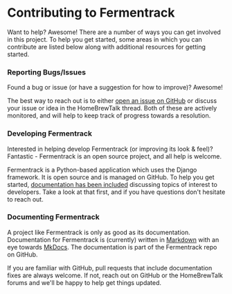 # Contributing to Fermentrack

Want to help? Awesome! There are a number of ways you can get involved in this project. To help you get started, some areas in which you can contribute are listed below along with additional resources for getting started.


### Reporting Bugs/Issues

Found a bug or issue (or have a suggestion for how to improve)? Awesome! 

The best way to reach out is to either [open an issue on GitHub](https://github.com/thorrak/fermentrack/issues) or discuss your issue or idea in the HomeBrewTalk thread. Both of these are actively monitored, and will help to keep track of progress towards a resolution.

### Developing Fermentrack

Interested in helping develop Fermentrack (or improving its look & feel)? Fantastic - Fermentrack is an open source project, and all help is welcome. 

Fermentrack is a Python-based application which uses the Django framework. It is open source and is managed on GitHub. To help you get started, [documentation has been included](../develop/index.md) discussing topics of interest to developers. Take a look at that first, and if you have questions don't hesitate to reach out. 


### Documenting Fermentrack

A project like Fermentrack is only as good as its documentation. Documentation for Fermentrack is (currently) written in [Markdown](https://guides.github.com/features/mastering-markdown/) with an eye towards [MkDocs](http://www.mkdocs.org/user-guide/writing-your-docs/). The documentation is part of the Fermentrack repo on GitHub. 

If you are familiar with GitHub, pull requests that include documentation fixes are always welcome. If not, reach out on GitHub or the HomeBrewTalk forums and we'll be happy to help get things updated. 

